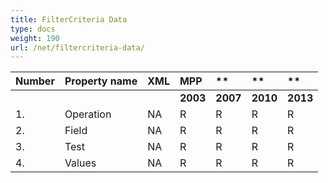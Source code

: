 ```yaml
---
title: FilterCriteria Data
type: docs
weight: 190
url: /net/filtercriteria-data/
---
```


|**Number** |**Property name** |**XML** |**MPP** |** |** |** |
| :- | :- | :- | :- | :- | :- | :- |
| | | |**2003** |**2007** |**2010** |**2013** |
|1. |Operation |NA |R |R |R |R |
|2. |Field |NA |R |R |R |R |
|3. |Test |NA |R |R |R |R |
|4. |Values |NA |R |R |R |R |

